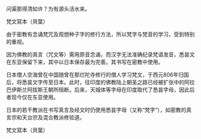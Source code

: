 
问渠那得清如许？为有源头活水来。  

梵文寫本（貝葉）

由于密教有念诵梵咒及观想种子字的修行方法，所以梵字与梵音的学习，受到特别的重视。



因为佛教的真言（咒文等）需用原音念诵，而汉字无法准确纪录梵语发音，悉昙文在东亚保留下来，其中以日本保存最为完善。其书写在密教中使用。

日本僧人空海曾在中国随曾在那烂陀寺修行的僧人学习梵文，于西元806年归国后，将悉昙文字传至日本。此时，往印度的佛教陆上朝圣之路已经被扩张中的阿拉巴伊斯兰阿拔斯王朝所阻断。后来，天城体等字母在印度取代了悉昙字母，因此后者现今仅在东亚使用。

日本的若干教派在书写真言及经文时仍使用悉昙字母（又称“梵字”），如密教的真言宗和天台宗及混合教派修验道。


梵文寫本（貝葉）

